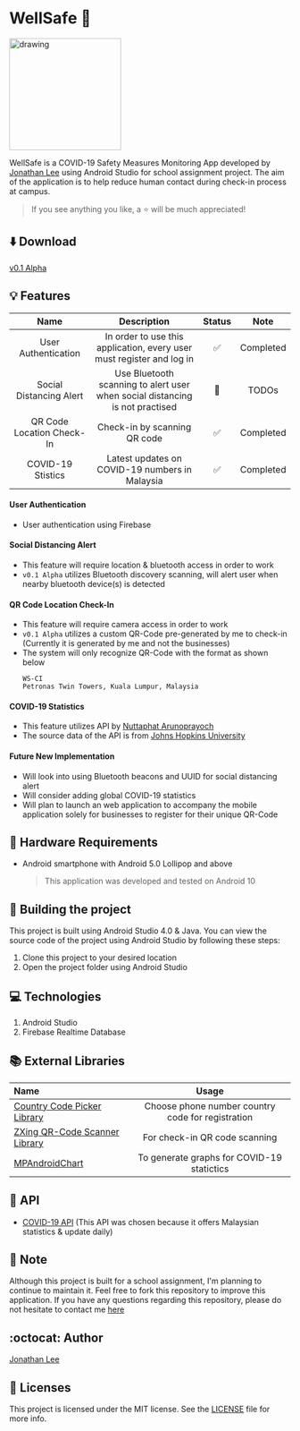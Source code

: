 # WellSafe :blue_heart:
[<img src="https://github.com/jonathanlee06/WellSafe/blob/master/app/src/main/res/drawable/wellsafe.png" alt="drawing" width="200"/>](https://github.com/jonathanlee06/WellSafe/blob/master/app/src/main/res/drawable/wellsafe.png)
<!--- ![alt text](https://github.com/jonathanlee06/WellSafe/blob/master/app/src/main/res/drawable/wellsafe.png =200x200) --->
WellSafe is a COVID-19 Safety Measures Monitoring App developed by [Jonathan Lee](https://www.github.com/jonathanlee06) using Android Studio for school assignment project. The aim of the application is to help reduce human contact during check-in process at campus.

> If you see anything you like, a :star: will be much appreciated!

## :arrow_down: Download
[v0.1 Alpha](https://github.com/jonathanlee06/WellSafe/releases/tag/v0.1-alpha)

## :bulb: Features
| Name | Description | Status | Note |
| :-------------: | :----------: | :-------------: | :----------: |
| User Authentication | In order to use this application, every user must register and log in | :white_check_mark: | Completed |
| Social Distancing Alert | Use Bluetooth scanning to alert user when social distancing is not practised | :arrows_counterclockwise: | TODOs |
| QR Code Location Check-In | Check-in by scanning QR code |:white_check_mark: | Completed |
| COVID-19 Stistics | Latest updates on COVID-19 numbers in Malaysia | :white_check_mark: | Completed |

#### User Authentication
* User authentication using Firebase

#### Social Distancing Alert
* This feature will require location & bluetooth access in order to work
* `v0.1 Alpha` utilizes Bluetooth discovery scanning, will alert user when nearby bluetooth device(s) is detected

#### QR Code Location Check-In
* This feature will require camera access in order to work
* `v0.1 Alpha` utilizes a custom QR-Code pre-generated by me to check-in (Currently it is generated by me and not the businesses)
* The system will only recognize QR-Code with the format as shown below
    ```
    WS-CI
    Petronas Twin Towers, Kuala Lumpur, Malaysia
    ```

#### COVID-19 Statistics
* This feature utilizes API by [Nuttaphat Arunoprayoch](https://github.com/nat236919)
* The source data of the API is from [Johns Hopkins University](https://github.com/CSSEGISandData/COVID-19)

#### Future New Implementation
* Will look into using Bluetooth beacons and UUID for social distancing alert
* Will consider adding global COVID-19 statistics
* Will plan to launch an web application to accompany the mobile application solely for businesses to register for their unique QR-Code 


## :iphone: Hardware Requirements
* Android smartphone with Android 5.0 Lollipop and above
    >This application was developed and tested on Android 10



## :hammer: Building the project
This project is built using Android Studio 4.0 & Java. You can view the source code of the project using Android Studio by following these steps:
1. Clone this project to your desired location
2. Open the project folder using Android Studio

## :computer: Technologies
1. Android Studio
2. Firebase Realtime Database

## :books: External Libraries

| Name                                                                              | Usage                                               |
| :-------------                                                                    | :----------:                                        |
|  [Country Code Picker Library](https://github.com/hbb20/CountryCodePickerProject) | Choose phone number country code for registration   |
|  [ZXing QR-Code Scanner Library](https://github.com/zxing/zxing)                  | For check-in QR code scanning                       |
|  [MPAndroidChart](https://github.com/PhilJay/MPAndroidChart)                      | To generate graphs for COVID-19 statictics          |

## :briefcase: API
* [COVID-19 API](https://github.com/nat236919/covid19-api) (This API was chosen because it offers Malaysian statistics & update daily)

## :page_with_curl: Note
Although this project is built for a school assignment, I'm planning to continue to maintain it. Feel free to fork this repository to improve this application. If you have any questions regarding this repository, please do not hesitate to contact me [here](mailto:jonathanlee06@outlook.com)

## :octocat: Author
[Jonathan Lee](https://github.com/jonathanlee06)

## :bookmark_tabs: Licenses
This project is licensed under the MIT license. See the [LICENSE](https://github.com/jonathanlee06/WellSafe/blob/master/LICENSE) file for more info.
